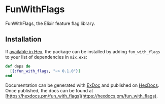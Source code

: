 # FunWithFlags

FunWithFlags, the Elixir feature flag library.

## Installation

If [available in Hex](https://hex.pm/docs/publish), the package can be installed
by adding `fun_with_flags` to your list of dependencies in `mix.exs`:

```elixir
def deps do
  [{:fun_with_flags, "~> 0.1.0"}]
end
```

Documentation can be generated with [ExDoc](https://github.com/elixir-lang/ex_doc)
and published on [HexDocs](https://hexdocs.pm). Once published, the docs can
be found at [https://hexdocs.pm/fun_with_flags](https://hexdocs.pm/fun_with_flags).

